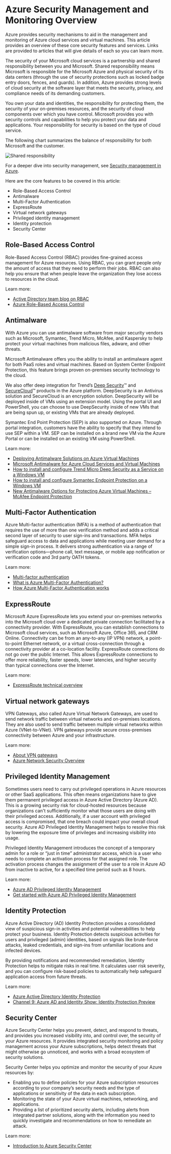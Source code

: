 <properties
   pageTitle="Azure Security Management and Monitoring Overview | Microsoft Azure"
   description=" Azure provides security mechanisms to aid in the management and monitoring of Azure cloud services and virtual machines.  This article provides an overview of these core security features and services. "
   services="security"
   documentationCenter="na"
   authors="TerryLanfear"
   manager="StevenPo"
   editor="TomSh"/>

<tags
   ms.service="security"
   ms.devlang="na"
   ms.topic="article"
   ms.tgt_pltfrm="na"
   ms.workload="na"
   ms.date="05/26/2016"
   ms.author="terrylan"/>

# Azure Security Management and Monitoring Overview

Azure provides security mechanisms to aid in the management and monitoring of Azure cloud services and virtual machines. This article provides an overview of these core security features and services. Links are provided to articles that will give details of each so you can learn more.

The security of your Microsoft cloud services is a partnership and shared responsibility between you and Microsoft. Shared responsibility means Microsoft is responsible for the Microsoft Azure and physical security of its data centers (through the use of security protections such as locked badge entry doors, fences, and guards). In addition, Azure provides strong levels of cloud security at the software layer that meets the security, privacy, and compliance needs of its demanding customers.

You own your data and identities, the responsibility for protecting them, the security of your on-premises resources, and the security of cloud components over which you have control. Microsoft provides you with security controls and capabilities to help you protect your data and applications. Your responsibility for security is based on the type of cloud service.

The following chart summarizes the balance of responsibility for both Microsoft and the customer.

![Shared responsibility][1]

For a deeper dive into security management, see [Security management in Azure](azure-security-management.md).

Here are the core features to be covered in this article:

- Role-Based Access Control
- Antimalware
- Multi-Factor Authentication
- ExpressRoute
- Virtual network gateways
- Privileged identity management
- Identity protection
- Security Center

## Role-Based Access Control

Role-Based Access Control (RBAC) provides fine-grained access management for Azure resources. Using RBAC, you can grant people only the amount of access that they need to perform their jobs.  RBAC can also help you ensure that when people leave the organization they lose access to resources in the cloud.

Learn more:

- [Active Directory team blog on RBAC](http://i1.blogs.technet.com/b/ad/archive/2015/10/12/azure-rbac-is-ga.aspx)
- [Azure Role-Based Access Control](../active-directory/role-based-access-control-configure.md)

## Antimalware

With Azure you can use antimalware software from major security vendors such as Microsoft, Symantec, Trend Micro, McAfee, and Kaspersky to help protect your virtual machines from malicious files, adware, and other threats.

Microsoft Antimalware offers you the ability to install an antimalware agent for both PaaS roles and virtual machines. Based on System Center Endpoint Protection, this feature brings proven on-premises security technology to the cloud.

We also offer deep integration for Trend’s [Deep Security](http://www.trendmicro.com/us/enterprise/cloud-solutions/deep-security/)™ and [SecureCloud](http://www.trendmicro.com/us/enterprise/cloud-solutions/secure-cloud/)™ products in the Azure platform. DeepSecurity is an Antivirus solution and SecureCloud is an encryption solution. DeepSecurity will be deployed inside of VMs using an extension model. Using the portal UI and PowerShell, you can choose to use DeepSecurity inside of new VMs that are being spun up, or existing VMs that are already deployed.

Symantec End Point Protection (SEP) is also supported on Azure. Through portal integration, customers have the ability to specify that they intend to use SEP within a VM. SEP can be installed on a brand new VM via the Azure Portal or can be installed on an existing VM using PowerShell.

Learn more:

- [Deploying Antimalware Solutions on Azure Virtual Machines](https://azure.microsoft.com/blog/deploying-antimalware-solutions-on-azure-virtual-machines/)
- [Microsoft Antimalware for Azure Cloud Services and Virtual Machines](../azure-security-antimalware.md)
- [How to install and configure Trend Micro Deep Security as a Service on a Windows VM](../virtual-machines/virtual-machines-windows-classic-install-trend.md)
- [How to install and configure Symantec Endpoint Protection on a Windows VM](../virtual-machines/virtual-machines-windows-classic-install-symantec.md)
- [New Antimalware Options for Protecting Azure Virtual Machines – McAfee Endpoint Protection](https://azure.microsoft.com/blog/new-antimalware-options-for-protecting-azure-virtual-machines/)

## Multi-Factor Authentication

Azure Multi-factor authentication (MFA) is a method of authentication that requires the use of more than one verification method and adds a critical second layer of security to user sign-ins and transactions. MFA helps safeguard access to data and applications while meeting user demand for a simple sign-in process. It delivers strong authentication via a range of verification options—phone call, text message, or mobile app notification or verification code and 3rd party OATH tokens.

Learn more:

- [Multi-factor authentication](https://azure.microsoft.com/documentation/services/multi-factor-authentication/)
- [What is Azure Multi-Factor Authentication?](../multi-factor-authentication/multi-factor-authentication.md)
- [How Azure Multi-Factor Authentication works](../multi-factor-authentication/multi-factor-authentication-how-it-works.md)

## ExpressRoute

Microsoft Azure ExpressRoute lets you extend your on-premises networks into the Microsoft cloud over a dedicated private connection facilitated by a connectivity provider. With ExpressRoute, you can establish connections to Microsoft cloud services, such as Microsoft Azure, Office 365, and CRM Online. Connectivity can be from an any-to-any (IP VPN) network, a point-to-point Ethernet network, or a virtual cross-connection through a connectivity provider at a co-location facility. ExpressRoute connections do not go over the public Internet. This allows ExpressRoute connections to offer more reliability, faster speeds, lower latencies, and higher security than typical connections over the Internet.

Learn more:

- [ExpressRoute technical overview](../expressroute/expressroute-introduction.md)

## Virtual network gateways

VPN Gateways, also called Azure Virtual Network Gateways, are used to send network traffic between virtual networks and on-premises locations. They are also used to send traffic between multiple virtual networks within Azure (VNet-to-VNet).  VPN gateways provide secure cross-premises connectivity between Azure and your infrastructure.

Learn more:

- [About VPN gateways](../vpn-gateway/vpn-gateway-about-vpngateways.md)
- [Azure Network Security Overview](security-network-overview.md)

## Privileged Identity Management

Sometimes users need to carry out privileged operations in Azure resources or other SaaS applications. This often means organizations have to give them permanent privileged access in Azure Active Directory (Azure AD). This is a growing security risk for cloud-hosted resources because organizations can't sufficiently monitor what those users are doing with their privileged access.
Additionally, if a user account with privileged access is compromised, that one breach could impact your overall cloud security. Azure AD Privileged Identity Management helps to resolve this risk by lowering the exposure time of privileges and increasing visibility into usage.  

Privileged Identity Management introduces the concept of a temporary admin for a role or “just in time” administrator access, which is a user who needs to complete an activation process for that assigned role. The activation process changes the assignment of the user to a role in Azure AD from inactive to active, for a specified time period such as 8 hours.

Learn more:

- [Azure AD Privileged Identity Management](../active-directory/active-directory-privileged-identity-management-configure.md)
- [Get started with Azure AD Privileged Identity Management](../active-directory/active-directory-privileged-identity-management-getting-started.md)

## Identity Protection

Azure Active Directory (AD) Identity Protection provides a consolidated view of suspicious sign-in activities and potential vulnerabilities to help protect your business. Identity Protection detects suspicious activities for users and privileged (admin) identities, based on signals like brute-force attacks, leaked credentials, and sign-ins from unfamiliar locations and infected devices.

By providing notifications and recommended remediation, Identity Protection helps to mitigate risks in real time. It calculates user risk severity, and you can configure risk-based policies to automatically help safeguard application access from future threats.

Learn more:

- [Azure Active Directory Identity Protection](../active-directory/active-directory-identityprotection.md)
- [Channel 9: Azure AD and Identity Show: Identity Protection Preview](https://channel9.msdn.com/Series/Azure-AD-Identity/Azure-AD-and-Identity-Show-Identity-Protection-Preview)

## Security Center

Azure Security Center helps you prevent, detect, and respond to threats, and provides you increased visibility into, and control over, the security of your Azure resources. It provides integrated security monitoring and policy management across your Azure subscriptions, helps detect threats that might otherwise go unnoticed, and works with a broad ecosystem of security solutions.

Security Center helps you optimize and monitor the security of your Azure resources by:

- Enabling you to define policies for your Azure subscription resources according to your company’s security needs and the type of applications or sensitivity of the data in each subscription.
- Monitoring the state of your Azure virtual machines, networking, and applications.
- Providing a list of prioritized security alerts, including alerts from integrated partner solutions, along with the information you need to quickly investigate and recommendations on how to remediate an attack.

Learn more:

- [Introduction to Azure Security Center](../security-center/security-center-intro.md)

<!--Image references-->
[1]: ./media/security-management-and-monitoring-overview/shared-responsibility.png

